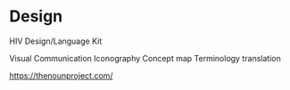 # Design
HIV Design/Language Kit

Visual Communication
Iconography
Concept map
Terminology translation

https://thenounproject.com/


